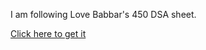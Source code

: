 I am following Love Babbar's 450 DSA sheet.

[Click here to get it](https://github.com/Vikram310/66daysofDSA/blob/main/GFG%20DSA/FINAL450.xlsx)
